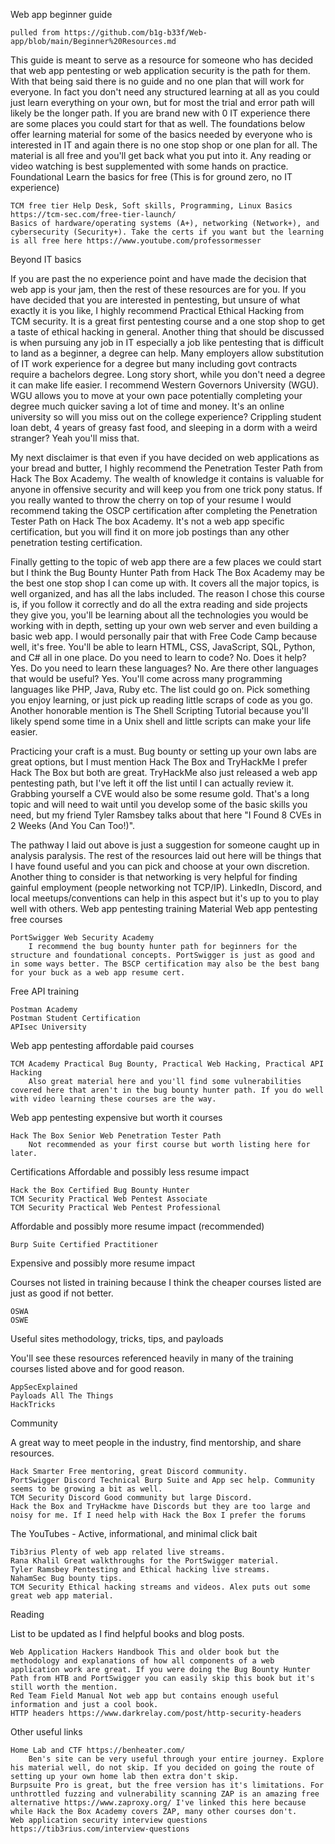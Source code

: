 Web app beginner guide

    pulled from https://github.com/b1g-b33f/Web-app/blob/main/Beginner%20Resources.md

This guide is meant to serve as a resource for someone who has decided that web app pentesting or web application security is the path for them. With that being said there is no guide and no one plan that will work for everyone. In fact you don't need any structured learning at all as you could just learn everything on your own, but for most the trial and error path will likely be the longer path. If you are brand new with 0 IT experience there are some places you could start for that as well. The foundations below offer learning material for some of the basics needed by everyone who is interested in IT and again there is no one stop shop or one plan for all. The material is all free and you'll get back what you put into it. Any reading or video watching is best supplemented with some hands on practice.
Foundational
Learn the basics for free (This is for ground zero, no IT experience)

    TCM free tier Help Desk, Soft skills, Programming, Linux Basics https://tcm-sec.com/free-tier-launch/
    Basics of hardware/operating systems (A+), networking (Network+), and cybersecurity (Security+). Take the certs if you want but the learning is all free here https://www.youtube.com/professormesser

Beyond IT basics

If you are past the no experience point and have made the decision that web app is your jam, then the rest of these resources are for you. If you have decided that you are interested in pentesting, but unsure of what exactly it is you like, I highly recommend Practical Ethical Hacking from TCM security. It is a great first pentesting course and a one stop shop to get a taste of ethical hacking in general. Another thing that should be discussed is when pursuing any job in IT especially a job like pentesting that is difficult to land as a beginner, a degree can help. Many employers allow substitution of IT work experience for a degree but many including govt contracts require a bachelors degree. Long story short, while you don't need a degree it can make life easier. I recommend Western Governors University (WGU). WGU allows you to move at your own pace potentially completing your degree much quicker saving a lot of time and money. It's an online university so will you miss out on the college experience? Crippling student loan debt, 4 years of greasy fast food, and sleeping in a dorm with a weird stranger? Yeah you'll miss that.

My next disclaimer is that even if you have decided on web applications as your bread and butter, I highly recommend the Penetration Tester Path from Hack The Box Academy. The wealth of knowledge it contains is valuable for anyone in offensive security and will keep you from one trick pony status. If you really wanted to throw the cherry on top of your resume I would recommend taking the OSCP certification after completing the Penetration Tester Path on Hack The box Academy. It's not a web app specific certification, but you will find it on more job postings than any other penetration testing certification.

Finally getting to the topic of web app there are a few places we could start but I think the Bug Bounty Hunter Path from Hack The Box Academy may be the best one stop shop I can come up with. It covers all the major topics, is well organized, and has all the labs included. The reason I chose this course is, if you follow it correctly and do all the extra reading and side projects they give you, you'll be learning about all the technologies you would be working with in depth, setting up your own web server and even building a basic web app. I would personally pair that with Free Code Camp because well, it's free. You'll be able to learn HTML, CSS, JavaScript, SQL, Python, and C# all in one place. Do you need to learn to code? No. Does it help? Yes. Do you need to learn these languages? No. Are there other languages that would be useful? Yes. You'll come across many programming languages like PHP, Java, Ruby etc. The list could go on. Pick something you enjoy learning, or just pick up reading little scraps of code as you go. Another honorable mention is The Shell Scripting Tutorial because you'll likely spend some time in a Unix shell and little scripts can make your life easier.

Practicing your craft is a must. Bug bounty or setting up your own labs are great options, but I must mention Hack The Box and TryHackMe I prefer Hack The Box but both are great. TryHackMe also just released a web app pentesting path, but I've left it off the list until I can actually review it. Grabbing yourself a CVE would also be some resume gold. That's a long topic and will need to wait until you develop some of the basic skills you need, but my friend Tyler Ramsbey talks about that here "I Found 8 CVEs in 2 Weeks (And You Can Too!)".

The pathway I laid out above is just a suggestion for someone caught up in analysis paralysis. The rest of the resources laid out here will be things that I have found useful and you can pick and choose at your own discretion. Another thing to consider is that networking is very helpful for finding gainful employment (people networking not TCP/IP). LinkedIn, Discord, and local meetups/conventions can help in this aspect but it's up to you to play well with others.
Web app pentesting training Material
Web app pentesting free courses

    PortSwigger Web Security Academy
        I recommend the bug bounty hunter path for beginners for the structure and foundational concepts. PortSwigger is just as good and in some ways better. The BSCP certification may also be the best bang for your buck as a web app resume cert.

Free API training

    Postman Academy
    Postman Student Certification
    APIsec University

Web app pentesting affordable paid courses

    TCM Academy Practical Bug Bounty, Practical Web Hacking, Practical API Hacking
        Also great material here and you'll find some vulnerabilities covered here that aren't in the bug bounty hunter path. If you do well with video learning these courses are the way.

Web app pentesting expensive but worth it courses

    Hack The Box Senior Web Penetration Tester Path
        Not recommended as your first course but worth listing here for later.

Certifications
Affordable and possibly less resume impact

    Hack the Box Certified Bug Bounty Hunter
    TCM Security Practical Web Pentest Associate
    TCM Security Practical Web Pentest Professional

Affordable and possibly more resume impact (recommended)

    Burp Suite Certified Practitioner

Expensive and possibly more resume impact

Courses not listed in training because I think the cheaper courses listed are just as good if not better.

    OSWA
    OSWE

Useful sites methodology, tricks, tips, and payloads

You'll see these resources referenced heavily in many of the training courses listed above and for good reason.

    AppSecExplained
    Payloads All The Things
    HackTricks

Community

A great way to meet people in the industry, find mentorship, and share resources.

    Hack Smarter Free mentoring, great Discord community.
    PortSwigger Discord Technical Burp Suite and App sec help. Community seems to be growing a bit as well.
    TCM Security Discord Good community but large Discord.
    Hack the Box and TryHackme have Discords but they are too large and noisy for me. If I need help with Hack the Box I prefer the forums

The YouTubes - Active, informational, and minimal click bait

    Tib3rius Plenty of web app related live streams.
    Rana Khalil Great walkthroughs for the PortSwigger material.
    Tyler Ramsbey Pentesting and Ethical hacking live streams.
    NahamSec Bug bounty tips.
    TCM Security Ethical hacking streams and videos. Alex puts out some great web app material.

Reading

List to be updated as I find helpful books and blog posts.

    Web Application Hackers Handbook This and older book but the methodology and explanations of how all components of a web application work are great. If you were doing the Bug Bounty Hunter Path from HTB and PortSwigger you can easily skip this book but it's still worth the mention.
    Red Team Field Manual Not web app but contains enough useful information and just a cool book.
    HTTP headers https://www.darkrelay.com/post/http-security-headers

Other useful links

    Home Lab and CTF https://benheater.com/
        Ben's site can be very useful through your entire journey. Explore his material well, do not skip. If you decided on going the route of setting up your own home lab then extra don't skip.
    Burpsuite Pro is great, but the free version has it's limitations. For unthrottled fuzzing and vulnerability scanning ZAP is an amazing free alternative https://www.zaproxy.org/ I've linked this here because while Hack the Box Academy covers ZAP, many other courses don't.
    Web application security interview questions https://tib3rius.com/interview-questions

